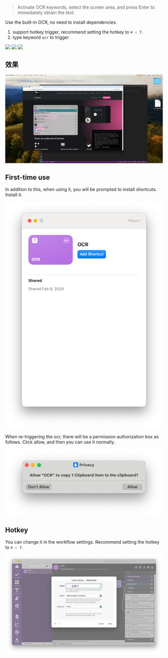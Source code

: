 > Activate OCR keywords, select the screen area, and press Enter to immediately obtain the text.

Use the built-in OCR, no need to install dependencies.

1. support hotkey trigger, recommend setting the hotkey to `⌘ ⇧ 7`.
2. type keyword `ocr` to trigger



[![](https://img.shields.io/badge/version-v3.0-green?style=for-the-badge)]()
[![](https://img.shields.io/badge/download-click-blue?style=for-the-badge)](https://github.com/alanhe421/alfred-workflows/raw/master/ocr/OCR.alfredworkflow)
[![](https://img.shields.io/badge/Install%20In%20Alfred-8A2BE2?style=for-the-badge)](https://alfred.app/workflows/alanhe/ocr/install/)



<!-- more -->

## 效果
![](screenshots/screenshot.gif)

## First-time use

In addition to this, when using it, you will be prompted to install shortcuts. Install it.

![screenshot1.png](screenshots/screenshot1.png)

When re-triggering the ocr, there will be a permission authorization box as follows. Click allow, and then you can use it normally.

![screenshot2.png](screenshots/screenshot2.png)

## Hotkey
You can change it in the workflow settings. Recommend setting the hotkey to `⌘ ⇧ 7`.

![screenshot4.png](screenshots/screenshot4.png)
